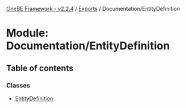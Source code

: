 [OneBE Framework - v2.2.4](../README.md) / [Exports](../modules.md) / Documentation/EntityDefinition

# Module: Documentation/EntityDefinition

## Table of contents

### Classes

- [EntityDefinition](../classes/Documentation_EntityDefinition.EntityDefinition.md)
